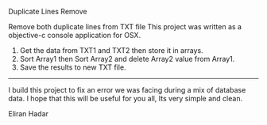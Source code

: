 Duplicate Lines Remove

Remove both duplicate lines from TXT file
This project was written as a objective-c console application for OSX.

1. Get the data from TXT1 and TXT2 then store it in arrays.
2. Sort Array1 then Sort Array2 and delete Array2 value from Array1.
3. Save the results to new TXT file.

---

I build this project to fix an error we was facing during a mix of database data.
I hope that this will be useful for you all, Its very simple and clean.

Eliran Hadar
